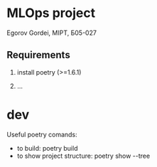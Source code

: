 # MLOps project

Egorov Gordei, MIPT, Б05-027

## Requirements

1) install poetry (>=1.6.1)

2) ...

# dev

Useful poetry comands:
- to build: poetry build
- to show project structure: poetry show --tree

